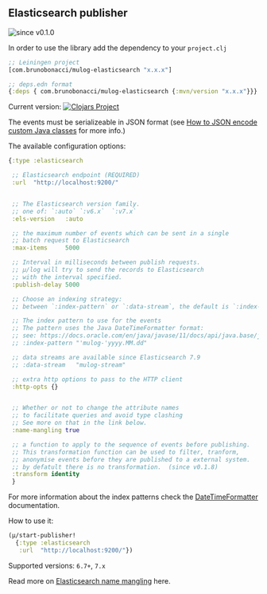 ## Elasticsearch publisher
![since v0.1.0](https://img.shields.io/badge/since-v0.1.0-brightgreen)

In order to use the library add the dependency to your `project.clj`

``` clojure
;; Leiningen project
[com.brunobonacci/mulog-elasticsearch "x.x.x"]

;; deps.edn format
{:deps { com.brunobonacci/mulog-elasticsearch {:mvn/version "x.x.x"}}}
```
Current version: [![Clojars Project](https://img.shields.io/clojars/v/com.brunobonacci/mulog-elasticsearch.svg)](https://clojars.org/com.brunobonacci/mulog-elasticsearch)

The events must be serializeable in JSON format (see [How to JSON encode custom Java classes](/doc/json-encode.md) for more info.)

The available configuration options:

``` clojure
{:type :elasticsearch

 ;; Elasticsearch endpoint (REQUIRED)
 :url  "http://localhost:9200/"


 ;; The Elasticsearch version family.
 ;; one of: `:auto` `:v6.x`  `:v7.x`
 :els-version   :auto

 ;; the maximum number of events which can be sent in a single
 ;; batch request to Elasticsearch
 :max-items     5000

 ;; Interval in milliseconds between publish requests.
 ;; μ/log will try to send the records to Elasticsearch
 ;; with the interval specified.
 :publish-delay 5000

 ;; Choose an indexing strategy:
 ;; between `:index-pattern` or `:data-stream`, the default is `:index-pattern`

 ;; The index pattern to use for the events
 ;; The pattern uses the Java DateTimeFormatter format:
 ;; see: https://docs.oracle.com/en/java/javase/11/docs/api/java.base/java/time/format/DateTimeFormatter.html
 ;; :index-pattern "'mulog-'yyyy.MM.dd"

 ;; data streams are available since Elasticsearch 7.9
 ;; :data-stream   "mulog-stream"

 ;; extra http options to pass to the HTTP client
 :http-opts {}


 ;; Whether or not to change the attribute names
 ;; to facilitate queries and avoid type clashing
 ;; See more on that in the link below.
 :name-mangling true

 ;; a function to apply to the sequence of events before publishing.
 ;; This transformation function can be used to filter, tranform,
 ;; anonymise events before they are published to a external system.
 ;; by defatult there is no transformation.  (since v0.1.8)
 :transform identity
 }

```

For more information about the index patterns check the
[DateTimeFormatter](https://docs.oracle.com/en/java/javase/11/docs/api/java.base/java/time/format/DateTimeFormatter.html)
documentation.

How to use it:

``` clojure
(μ/start-publisher!
  {:type :elasticsearch
   :url  "http://localhost:9200/"})
```

Supported versions: `6.7+`, `7.x`

Read more on [Elasticsearch name mangling](../els-name-mangling.md) here.
